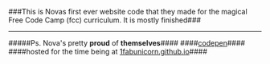 
###This is Novas first ever website code that they made for the magical Free Code Camp (fcc) curriculum. It is mostly finished###
___
#####Ps. Nova's pretty <b>proud</b> of <b>themselves</b>####
####[codepen](https://codepen.io/1fabunicorn/pen/oLEKaQ)####
####hosted for the time being at [1fabunicorn.github.io](1fabunicorn.github.io)####
